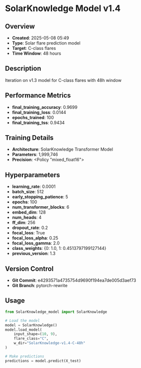 # SolarKnowledge Model v1.4

## Overview
- **Created**: 2025-05-08 05:49
- **Type**: Solar flare prediction model
- **Target**: C-class flares
- **Time Window**: 48 hours

## Description
Iteration on v1.3 model for C-class flares with 48h window

## Performance Metrics
- **final_training_accuracy**: 0.9699
- **final_training_loss**: 0.0144
- **epochs_trained**: 100
- **final_training_tss**: 0.9434


## Training Details
- **Architecture**: SolarKnowledge Transformer Model
- **Parameters**: 1,999,746
- **Precision**: <Policy "mixed_float16">

## Hyperparameters
- **learning_rate**: 0.0001
- **batch_size**: 512
- **early_stopping_patience**: 5
- **epochs**: 100
- **num_transformer_blocks**: 6
- **embed_dim**: 128
- **num_heads**: 4
- **ff_dim**: 256
- **dropout_rate**: 0.2
- **focal_loss**: True
- **focal_loss_alpha**: 0.25
- **focal_loss_gamma**: 2.0
- **class_weights**: {0: 1.0, 1: 0.4513797199127144}
- **previous_version**: 1.3

## Version Control
- **Git Commit**: e4293571a4735754d9690f194ea7de005d3aef73
- **Git Branch**: pytorch-rewrite

## Usage
```python
from SolarKnowledge_model import SolarKnowledge

# Load the model
model = SolarKnowledge()
model.load_model(
    input_shape=(10, 9),
    flare_class="C",
    w_dir="SolarKnowledge-v1.4-C-48h"
)

# Make predictions
predictions = model.predict(X_test)
```
